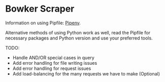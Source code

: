# Bowker Scraper

Information on using Pipfile: [Pipenv](https://github.com/pypa/pipenv).

Alternative methods of using Python work as well, read the Pipfile for necessary packages and Python version and use your preferred tools.

TODO:
* Handle AND/OR special cases in query
* Add error handling for file writing issues
* Add error handling for request issues
* Add load-balancing for the many requests we have to make (Optional)
